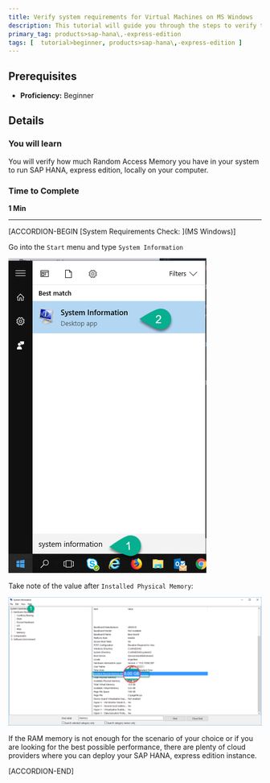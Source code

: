 ```yaml
---
title: Verify system requirements for Virtual Machines on MS Windows
description: This tutorial will guide you through the steps to verify the amount of Random Access Memory in your system if you are using a computer with Microsoft Windows operating system.
primary_tag: products>sap-hana\,-express-edition
tags: [  tutorial>beginner, products>sap-hana\,-express-edition ]
---
```


## Prerequisites  
 - **Proficiency:** Beginner

## Details
### You will learn  
You will verify how much Random Access Memory you have in your system to run SAP HANA, express edition, locally on your computer.

### Time to Complete
**1 Min**

---
[ACCORDION-BEGIN [System Requirements Check: ](MS Windows)]

Go into the `Start` menu and type `System Information`

![System information](1.png)

Take note of the value after `Installed Physical Memory`:

![System information](2.png)

If the RAM memory is not enough for the scenario of your choice or if you are looking for the best possible performance, there are plenty of cloud providers where you can deploy your SAP HANA, express edition instance.

[ACCORDION-END]
